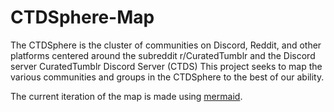 # CTDSphere-Map

The CTDSphere is the cluster of communities on Discord, Reddit, and other platforms centered around the subreddit r/CuratedTumblr and the Discord server CuratedTumblr Discord Server (CTDS)
This project seeks to map the various communities and groups in the CTDSphere to the best of our ability.

The current iteration of the map is made using [mermaid](https://mermaid.live). 
